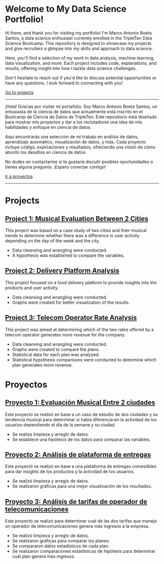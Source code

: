 # Welcome to My Data Science Portfolio!

Hi there, and thank you for visiting my portfolio! I'm Marco Antonio Boeta Santos, a data science enthusiast currently enrolled in the TripleTen Data Science Bootcamp. This repository is designed to showcase my projects and give recruiters a glimpse into my skills and approach to data science. 

Here, you'll find a selection of my work in data analysis, machine learning, data visualization, and more. Each project includes code, explanations, and results, offering insight into how I tackle data science challenges.

Don't hesitate to reach out if you'd like to discuss potential opportunities or have any questions. I look forward to connecting with you!
 
[Go to projects](#projects)

----------------------------------------------------------
¡Hola! Gracias por visitar mi portafolio. Soy Marco Antonio Boeta Santos, un entusiasta de la ciencia de datos que actualmente está inscrito en el Bootcamp de Ciencia de Datos de TripleTen. Este repositorio está diseñado para mostrar mis proyectos y dar a los reclutadores una idea de mis habilidades y enfoque en ciencia de datos.

Aquí encontrarás una selección de mi trabajo en análisis de datos, aprendizaje automático, visualización de datos, y más. Cada proyecto incluye código, explicaciones y resultados, ofreciendo una visión de cómo abordo los desafíos en ciencia de datos.

No dudes en contactarme si te gustaría discutir posibles oportunidades o tienes alguna pregunta. ¡Espero conectar contigo!

[Ir a proyectos](#proyectos)

----------------------------------------------------------- 

# Projects

## [Project 1: Musical Evaluation Between 2 Cities](https://github.com/MarcoBoeta/marco-s_portfolio/blob/main/sprint2/Evaluaci%C3%B3n%20Musical%20entre%202%20ciudades.ipynb)

This project was based on a case study of two cities and their musical trends to determine whether there was a difference in user activity depending on the day of the week and the city.

* Data cleansing and wrangling were conducted.
* A hypothesis was established to compare the variables.


## [Project 2: Delivery Platform Analysis](https://github.com/MarcoBoeta/marco-s_portfolio/blob/main/sprint3/An%C3%A1lisis%20de%20plataforma%20de%20entregas.ipynb)

This project focused on a food delivery platform to provide insights into the products and user activity.

* Data cleansing and wrangling were conducted.
* Graphs were created for better visualization of the results.


## [Project 3: Telecom Operator Rate Analysis](https://github.com/MarcoBoeta/marco-s_portfolio/blob/main/sprint4/An%C3%A1lisis%20de%20tarifas%20de%20operador%20de%20telecomunicaciones.ipynb)

This project was aimed at determining which of the two rates offered by a telecom operator generates more revenue for the company.

* Data cleansing and wrangling were conducted.
* Graphs were created to compare the plans.
* Statistical data for each plan was analyzed.
* Statistical hypothesis comparisons were conducted to determine which plan generates more revenue.


# Proyectos

## [Proyecto 1: Evaluación Musical Entre 2 ciudades](https://github.com/MarcoBoeta/marco-s_portfolio/blob/main/sprint2/Evaluaci%C3%B3n%20Musical%20entre%202%20ciudades.ipynb)

Este proyecto se realizó en base a un caso de estudio de dos ciudades y su tendencia musical para determinar si había diferencia en la actividad de los usuarios dependiendo el día de la semana y su ciudad.

* Se realiza limpieza y arreglo de datos.
* Se establece una hipótesis de los datos para comparar las variables.


## [Proyecto 2: Análisis de plataforma de entregas](https://github.com/MarcoBoeta/marco-s_portfolio/blob/main/sprint3/An%C3%A1lisis%20de%20plataforma%20de%20entregas.ipynb)

Este proyectó se realizó en base a una plataforma de entregas comestibles para dar insights de los productos y la actividad de los usuarios.

* Se realizó limpieza y arreglo de datos.
* Se realizaron gráficas para una mejor visualización de los resultados.


## [Proyecto 3: Análisis de tarifas de operador de telecomunicaciones](https://github.com/MarcoBoeta/marco-s_portfolio/blob/main/sprint4/An%C3%A1lisis%20de%20tarifas%20de%20operador%20de%20telecomunicaciones.ipynb)

Este proyectó se realizó para determinar cual de las dos tarifas que maneja un operador de telecomunicaciones genera más ingresos a la empresa.

* Se realizó limpieza y arreglo de datos.
* Se realizaron gráficas para comparar los planes.
* Se compararon datos estadísticos de cada plan.
* Se realizaron comparaciones estadísticas de hipótesis para determinar cuál plan genera más ingresos.
